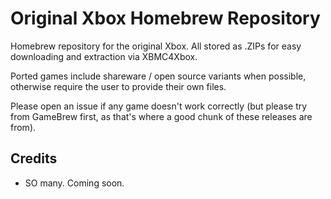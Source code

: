 # Original Xbox Homebrew Repository
Homebrew repository for the original Xbox. All stored as .ZIPs for easy downloading and extraction via XBMC4Xbox.

Ported games include shareware / open source variants when possible, otherwise require the user to provide their own files. 

Please open an issue if any game doesn't work correctly (but please try from GameBrew first, as that's where a good chunk of these releases are from).

## Credits
- SO many. Coming soon.
